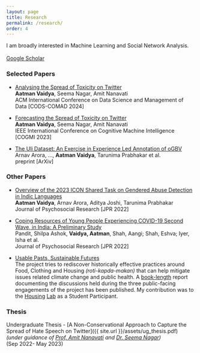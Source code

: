 ```yaml
---
layout: page
title: Research
permalink: /research/
order: 4
---
```


I am broadly interested in Machine Learning and Social Network Analysis.<br>
<br>
[Google Scholar](https://scholar.google.com/citations?user=2lFWVlgAAAAJ&hl=en)

### Selected Papers

* [Analysing the Spread of Toxicity on Twitter]()  
**Aatman Vaidya**, Seema Nagar, Amit Nanavati<br>
ACM International Conference on Data Science and Management of Data [CODS-COMAD 2024]
<!-- [PIP package](https://pypi.org/project/factscore) // [code](https://github.com/shmsw25/FActScore) // [tweet](https://twitter.com/kalpeshk2011/status/1661151332148084737) -->

* [Forecasting the Spread of Toxicity on Twitter]()  
**Aatman Vaidya**, Seema Nagar, Amit Nanavati<br>
IEEE International Conference on Cognitive Machine Intelligence [COGMI 2023]

* [The Uli Dataset: An Exercise in Experience Led Annotation of oGBV]()  
Arnav Arora, ..., **Aatman Vaidya**, Tarunima Prabhakar et al.<br>
preprint [ArXiv]

### Other Papers

* [Overview of the 2023 ICON Shared Task on Gendered Abuse Detection in Indic Languages](https://arxiv.org/abs/2401.03677)  
**Aatman Vaidya**, Arnav Arora, Aditya Joshi, Tarunima Prabhakar<br>
Journal of Psychosocial Research [JPR 2022]

* [Coping Resources of Young People Experiencing COVID-19 Second Wave, in India: A Preliminary Study](https://www.proquest.com/openview/0e01cf4ea635cfe15a0dd2e0e80f5edc/1?pq-origsite=gscholar&cbl=506336)  
Pandit, Shilpa Ashok, **Vaidya, Aatman**, Shah, Aangi; Shah, Eshva; Iyer, Isha et al.<br>
Journal of Psychosocial Research [JPR 2022]

* [Usable Pasts, Sustainable Futures](https://ahduni.edu.in/academics/schools-centres/centre-for-inter-asian-research/research/usable-pasts-sustainable-futures/)  
The project tries to rediscover historically effective practices around Food, Clothing and Housing <i>(roti-kapda-makan)</i> that can help mitigate issues related climate change and public health. A [book-length](https://www.linkedin.com/posts/ciar-au_usablepastssustainablefutures-climatechange-activity-7119950987896774657-HYqj/) report documenting the discussions held during the three public-facing engagements of the project has been published. My contribution was to the [Housing](https://ahduni.edu.in/academics/schools-centres/centre-for-inter-asian-research/events/usable-pasts-sustainable-futures-the-housing-lab/) [Lab](https://www.youtube.com/watch?v=pZfYpChAvxU) as a Student Participant.<br>

### Thesis

Undergraduate Thesis - [A Non-Conservational Approach to
Capture the Spread of Hate Speech on Twitter]({{ site.url }}/assets/ug_thesis.pdf)  
*(under guidance of [Prof. Amit Nanavati](https://ahduni.edu.in/academics/schools-centres/school-of-engineering-and-applied-science/people-1/amit-a-nanavati/) and [Dr. Seema Nagar](https://research.ibm.com/people/seema-nagar))*<br>(Sep 2022- May 2023) 
